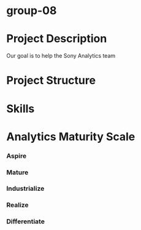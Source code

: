 # group-08

# Project Description

Our goal is to help the Sony Analytics team 
# Project Structure

# Skills

# Analytics Maturity Scale
### Aspire
### Mature
### Industrialize
### Realize
### Differentiate
